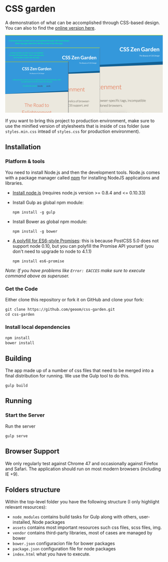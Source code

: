 
# CSS garden

A demonstration of what can be accomplished through CSS-based design. You can also to find the [online version here](http://geoom.github.io/css-garden/). 

![Cover site](/assets/img/cover.png)

If you want to bring this project to production environment, make sure to use the minified version of stylesheets that is inside of css folder (use `styles.min.css` intead of `styles.css` for production environment).

## Installation

### Platform & tools

You need to install Node.js and then the development tools. Node.js comes with a package manager called [npm](http://npmjs.org) for installing NodeJS applications and libraries.

* [Install node.js](http://nodejs.org/download/) (requires node.js version >= 0.8.4 and <= 0.10.33)
* Install Gulp as global npm module:

    ```
    npm install -g gulp
    ```
* Install Bower as global npm module:

    ```
    npm install -g bower
    ```

* [A polyfill for ES6-style Promises](https://github.com/jakearchibald/es6-promise): this is because PostCSS 5.0 does not support node 0.10, but you can polyfill the Promise API yourself (you don't need to upgrade to node to 4.1.1)

    ```
    npm install es6-promise
    ```
*Note: If you have problems like `Error: EACCES` make sure to execute command above as superuser.*

### Get the Code

Either clone this repository or fork it on GitHub and clone your fork:

```
git clone https://github.com/geoom/css-garden.git
cd css-garden
```

### Install local dependencies

```
npm install
bower install
```

## Building

The app made up of a number of css files that need to be merged into a final distribution for running. We use the Gulp tool to do this.

```
gulp build
```

## Running

### Start the Server

Run the server

```
gulp serve
```

## Browser Support

We only regularly test against Chrome 47 and occasionally against Firefox and Safari. The application should run on most modern browsers (including IE +9).

## Folders structure

Within the top-level folder you have the following structure (I only highlight relevant resources):

* `node_modules` contains build tasks for Gulp along with others, user-installed, Node packages
* `assets` contains most important resources such css files, scss files, img.
* `vendor` contains third-party libraries, most of cases are managed by bower
* `bower.json` configuracion file for bower packages
* `package.json` configuration file for node packages
* `index.html` what you have to execute.





